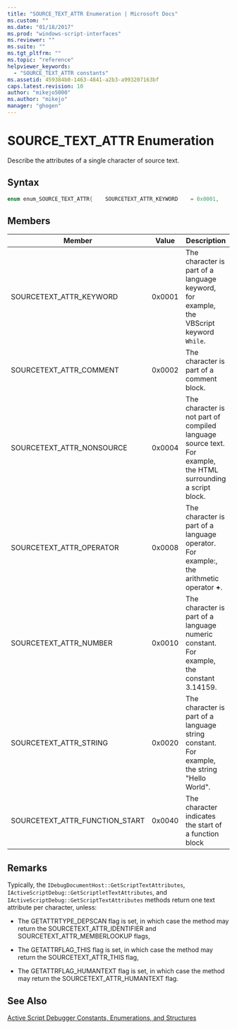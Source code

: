 ```yaml
---
title: "SOURCE_TEXT_ATTR Enumeration | Microsoft Docs"
ms.custom: ""
ms.date: "01/18/2017"
ms.prod: "windows-script-interfaces"
ms.reviewer: ""
ms.suite: ""
ms.tgt_pltfrm: ""
ms.topic: "reference"
helpviewer_keywords: 
  - "SOURCE_TEXT_ATTR constants"
ms.assetid: 459384b0-1463-4841-a2b3-a993207163bf
caps.latest.revision: 10
author: "mikejo5000"
ms.author: "mikejo"
manager: "ghogen"
---
```

# SOURCE_TEXT_ATTR Enumeration
Describe the attributes of a single character of source text.  
  
## Syntax  
  
```cpp  
enum enum_SOURCE_TEXT_ATTR{    SOURCETEXT_ATTR_KEYWORD    = 0x0001,    SOURCETEXT_ATTR_COMMENT    = 0x0002,    SOURCETEXT_ATTR_NONSOURCE    = 0x0004,    SOURCETEXT_ATTR_OPERATOR   = 0x0008,    SOURCETEXT_ATTR_NUMBER    = 0x0010,    SOURCETEXT_ATTR_STRING    = 0x0020,    SOURCETEXT_ATTR_FUNCTION_START  = 0x0040};  
```  
  
## Members  
  
|Member|Value|Description|  
|------------|-----------|-----------------|  
|SOURCETEXT_ATTR_KEYWORD|0x0001|The character is part of a language keyword, for example, the VBScript keyword `While`.|  
|SOURCETEXT_ATTR_COMMENT|0x0002|The character is part of a comment block.|  
|SOURCETEXT_ATTR_NONSOURCE|0x0004|The character is not part of compiled language source text. For example, the HTML surrounding a script block.|  
|SOURCETEXT_ATTR_OPERATOR|0x0008|The character is part of a language operator. For example:, the arithmetic operator **+**.|  
|SOURCETEXT_ATTR_NUMBER|0x0010|The character is part of a language numeric constant.  For example, the constant 3.14159.|  
|SOURCETEXT_ATTR_STRING|0x0020|The character is part of a language string constant. For example, the string "Hello World".|  
|SOURCETEXT_ATTR_FUNCTION_START|0x0040|The character indicates the start of a function block|  
  
## Remarks  
 Typically, the `IDebugDocumentHost::GetScriptTextAttributes`, `IActiveScriptDebug::GetScriptletTextAttributes`, and `IActiveScriptDebug::GetScriptTextAttributes` methods return one text attribute per character, unless:  
  
-   The GETATTRTYPE_DEPSCAN flag is set, in which case the method may return the SOURCETEXT_ATTR_IDENTIFIER and SOURCETEXT_ATTR_MEMBERLOOKUP flags,  
  
-   The GETATTRFLAG_THIS flag is set, in which case the method may return the SOURCETEXT_ATTR_THIS flag,  
  
-   The GETATTRFLAG_HUMANTEXT flag is set, in which case the method may return the SOURCETEXT_ATTR_HUMANTEXT flag.  
  
## See Also  
 [Active Script Debugger Constants, Enumerations, and Structures](../../winscript/reference/active-script-debugger-constants-enumerations-and-structures.md)